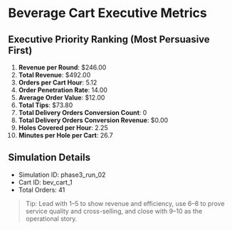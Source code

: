 # Beverage Cart Executive Metrics

## Executive Priority Ranking (Most Persuasive First)
1. **Revenue per Round**: $246.00
2. **Total Revenue**: $492.00
3. **Orders per Cart Hour**: 5.12
4. **Order Penetration Rate**: 14.00
5. **Average Order Value**: $12.00
6. **Total Tips**: $73.80
7. **Total Delivery Orders Conversion Count**: 0
8. **Total Delivery Orders Conversion Revenue**: $0.00
9. **Holes Covered per Hour**: 2.25
10. **Minutes per Hole per Cart**: 26.7

## Simulation Details
- Simulation ID: phase3_run_02
- Cart ID: bev_cart_1
- Total Orders: 41

> Tip: Lead with 1–5 to show revenue and efficiency, use 6–8 to prove service quality and cross-selling, and close with 9–10 as the operational story.
